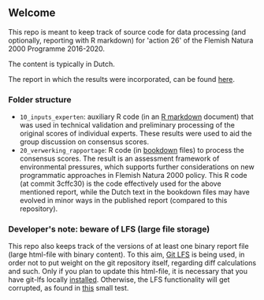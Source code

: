 ## Welcome

This repo is meant to keep track of source code for data processing (and optionally, reporting with R markdown)
for 'action 26' of the Flemish Natura 2000 Programme 2016-2020.

The content is typically in Dutch.

The report in which the results were incorporated, can be found [here](https://doi.org/10.21436/inbor.16591811).

### Folder structure

- `10_inputs_experten`:
auxiliary R code (in an [R markdown](https://bookdown.org/yihui/rmarkdown/) document) that was used in technical validation and preliminary processing of the original scores of individual experts.
These results were used to aid the group discussion on consensus scores.
- `20_verwerking_rapportage`:
R code (in [bookdown](https://bookdown.org/) files) to process the consensus scores.
The result is an assessment framework of environmental pressures, which supports further considerations on new programmatic approaches in Flemish Natura 2000 policy.
This R code (at commit 3cffc30) is the code effectively used for the above mentioned report, while the Dutch text in the bookdown files may have evolved in minor ways in the published report (compared to this repository).

### Developer's note: beware of LFS (large file storage)

This repo also keeps track of the versions of at least one binary report file (large html-file with binary content).
To this aim, [Git LFS](https://git-lfs.github.com/) is being used, in order not to put weight on the git repository itself, regarding diff calculations and such.
Only if you plan to update this html-file, it is necessary that you have git-lfs locally [installed](https://github.com/git-lfs/git-lfs/wiki/Installation).
Otherwise, the LFS functionality will get corrupted, as found in [this](https://github.com/florisvdh/lfs-testrepo) small test.

